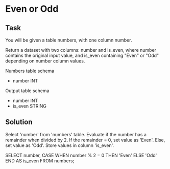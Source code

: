 # Even or Odd

## Task
You will be given a table numbers, with one column number.

Return a dataset with two columns: number and is_even, where number contains the original input value, and is_even containing "Even" or "Odd" depending on number column values.

Numbers table schema
* number INT

Output table schema
* number  INT
* is_even STRING


## Solution
Select 'number' from 'numbers' table.
Evaluate if the number has a remainder when divided by 2.
If the remainder = 0, set value as 'Even'.
Else, set value as 'Odd'.
Store values in column 'is_even'.

SELECT
  number,
  CASE WHEN number % 2 = 0 
    THEN 'Even'
    ELSE 'Odd'
  END AS is_even
FROM numbers;
